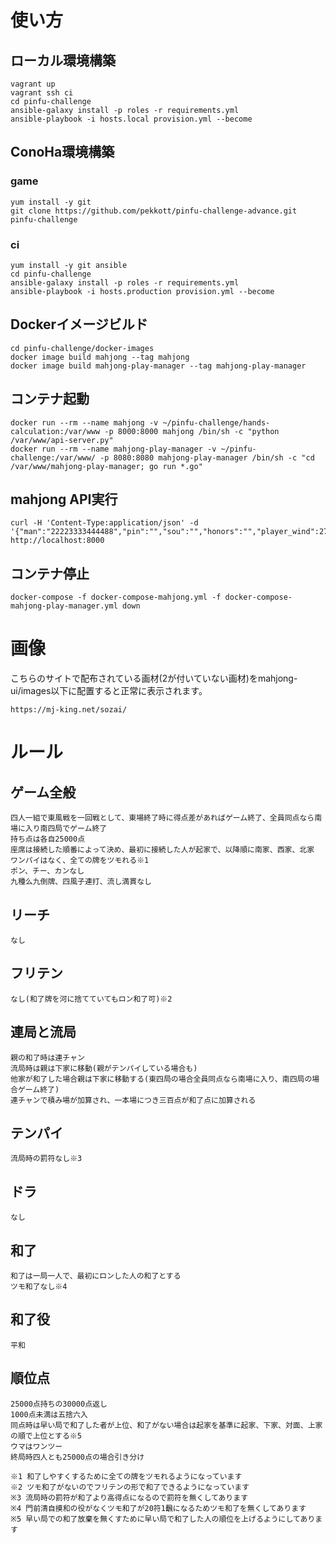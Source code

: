 # 使い方

## ローカル環境構築
```
vagrant up
vagrant ssh ci
cd pinfu-challenge
ansible-galaxy install -p roles -r requirements.yml
ansible-playbook -i hosts.local provision.yml --become
```

## ConoHa環境構築
### game
```
yum install -y git
git clone https://github.com/pekkott/pinfu-challenge-advance.git pinfu-challenge
```

### ci
```
yum install -y git ansible
cd pinfu-challenge
ansible-galaxy install -p roles -r requirements.yml
ansible-playbook -i hosts.production provision.yml --become
```

## Dockerイメージビルド

```
cd pinfu-challenge/docker-images
docker image build mahjong --tag mahjong
docker image build mahjong-play-manager --tag mahjong-play-manager
```

## コンテナ起動

```
docker run --rm --name mahjong -v ~/pinfu-challenge/hands-calculation:/var/www -p 8000:8000 mahjong /bin/sh -c "python /var/www/api-server.py"
docker run --rm --name mahjong-play-manager -v ~/pinfu-challenge:/var/www/ -p 8080:8080 mahjong-play-manager /bin/sh -c "cd /var/www/mahjong-play-manager; go run *.go"
```

## mahjong API実行

```
curl -H 'Content-Type:application/json' -d '{"man":"22223333444488","pin":"","sou":"","honors":"","player_wind":27,"round_wind":27,"win_tile_type":"man","win_tile_value":"4"}' http://localhost:8000
```

## コンテナ停止
```
docker-compose -f docker-compose-mahjong.yml -f docker-compose-mahjong-play-manager.yml down
```

# 画像

こちらのサイトで配布されている画材(2が付いていない画材)をmahjong-ui/images以下に配置すると正常に表示されます。
```
https://mj-king.net/sozai/
```

# ルール

## ゲーム全般

```
四人一組で東風戦を一回戦として、東場終了時に得点差があればゲーム終了、全員同点なら南場に入り南四局でゲーム終了
持ち点は各自25000点
座席は接続した順番によって決め、最初に接続した人が起家で、以降順に南家、西家、北家
ワンパイはなく、全ての牌をツモれる※1
ポン、チー、カンなし
九種么九倒牌、四風子連打、流し満貫なし
```

## リーチ

```
なし
```

## フリテン

```
なし(和了牌を河に捨てていてもロン和了可)※2
```

## 連局と流局

```
親の和了時は連チャン
流局時は親は下家に移動(親がテンパイしている場合も)
他家が和了した場合親は下家に移動する(東四局の場合全員同点なら南場に入り、南四局の場合ゲーム終了)
連チャンで積み場が加算され、一本場につき三百点が和了点に加算される
```

## テンパイ

```
流局時の罰符なし※3
```

## ドラ

```
なし
```

## 和了

```
和了は一局一人で、最初にロンした人の和了とする
ツモ和了なし※4
```

## 和了役

```
平和
```

## 順位点

```
25000点持ちの30000点返し
1000点未満は五捨六入
同点時は早い局で和了した者が上位、和了がない場合は起家を基準に起家、下家、対面、上家の順で上位とする※5
ウマはワンツー
終局時四人とも25000点の場合引き分け
```

```
※1 和了しやすくするために全ての牌をツモれるようになっています
※2 ツモ和了がないのでフリテンの形で和了できるようになっています
※3 流局時の罰符が和了より高得点になるので罰符を無くしてあります
※4 門前清自摸和の役がなくツモ和了が20符1飜になるためツモ和了を無くしてあります
※5 早い局での和了放棄を無くすために早い局で和了した人の順位を上げるようにしてあります
```
